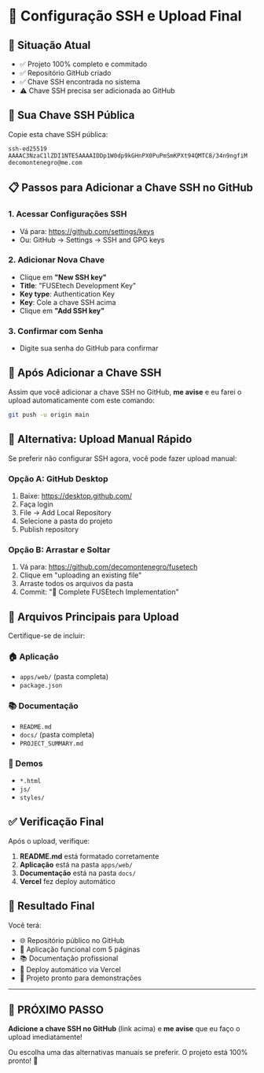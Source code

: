 # 🔑 Configuração SSH e Upload Final

## 🎯 Situação Atual
- ✅ Projeto 100% completo e commitado
- ✅ Repositório GitHub criado
- ✅ Chave SSH encontrada no sistema
- ⚠️ Chave SSH precisa ser adicionada ao GitHub

## 🔐 Sua Chave SSH Pública

Copie esta chave SSH pública:

```
ssh-ed25519 AAAAC3NzaC1lZDI1NTE5AAAAIDDp1W0dp9kGHnPX0PuPmSmKPXt94QMTC8/34n9ngfiM decomontenegro@me.com
```

## 📋 Passos para Adicionar a Chave SSH no GitHub

### 1. Acessar Configurações SSH
- Vá para: https://github.com/settings/keys
- Ou: GitHub → Settings → SSH and GPG keys

### 2. Adicionar Nova Chave
- Clique em **"New SSH key"**
- **Title**: "FUSEtech Development Key"
- **Key type**: Authentication Key
- **Key**: Cole a chave SSH acima
- Clique em **"Add SSH key"**

### 3. Confirmar com Senha
- Digite sua senha do GitHub para confirmar

## 🚀 Após Adicionar a Chave SSH

Assim que você adicionar a chave SSH no GitHub, **me avise** e eu farei o upload automaticamente com este comando:

```bash
git push -u origin main
```

## 🔄 Alternativa: Upload Manual Rápido

Se preferir não configurar SSH agora, você pode fazer upload manual:

### Opção A: GitHub Desktop
1. Baixe: https://desktop.github.com/
2. Faça login
3. File → Add Local Repository
4. Selecione a pasta do projeto
5. Publish repository

### Opção B: Arrastar e Soltar
1. Vá para: https://github.com/decomontenegro/fusetech
2. Clique em "uploading an existing file"
3. Arraste todos os arquivos da pasta
4. Commit: "🚀 Complete FUSEtech Implementation"

## 📁 Arquivos Principais para Upload

Certifique-se de incluir:

### 🏠 Aplicação
- `apps/web/` (pasta completa)
- `package.json`

### 📚 Documentação
- `README.md`
- `docs/` (pasta completa)
- `PROJECT_SUMMARY.md`

### 🎨 Demos
- `*.html`
- `js/`
- `styles/`

## ✅ Verificação Final

Após o upload, verifique:
1. **README.md** está formatado corretamente
2. **Aplicação** está na pasta `apps/web/`
3. **Documentação** está na pasta `docs/`
4. **Vercel** fez deploy automático

## 🎉 Resultado Final

Você terá:
- 🌐 Repositório público no GitHub
- 📱 Aplicação funcional com 5 páginas
- 📚 Documentação profissional
- 🚀 Deploy automático via Vercel
- 🎯 Projeto pronto para demonstrações

---

## 🚨 PRÓXIMO PASSO

**Adicione a chave SSH no GitHub** (link acima) e **me avise** que eu faço o upload imediatamente!

Ou escolha uma das alternativas manuais se preferir. O projeto está 100% pronto! 🚀
